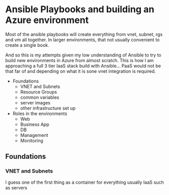 # Ansible Playbooks and building an Azure environment
Most of the ansible playbooks will create everything from vnet, subnet, rgs and vm all together. In larger environments, that not usually convenient to create a single book.

And so this is my attempts given my low understanding of Ansible to try to build new environments in Azure from almost scratch. This is how I am approaching a full 3 tier IaaS stack build with Ansible... PaaS would not be that far of and depending on what it is sone vnet integration is required.

* Foundations
  * VNET and Subnets
  * Resource Groups
  * common variables
  * server images
  * other infrastructure set up
* Roles in the environments
  * Web
  * Business App
  * DB
  * Management
  * Monitoring
  
## Foundations
### VNET and Subnets
I guess one of the first thing as a container for everything usually IaaS such as servers

